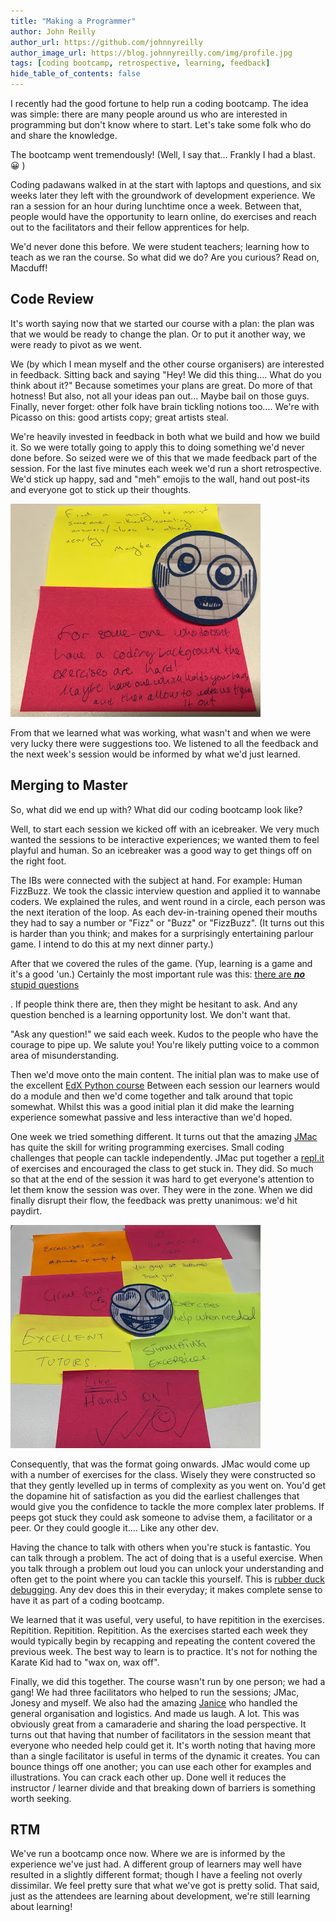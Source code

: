 ```yaml
---
title: "Making a Programmer"
author: John Reilly
author_url: https://github.com/johnnyreilly
author_image_url: https://blog.johnnyreilly.com/img/profile.jpg
tags: [coding bootcamp, retrospective, learning, feedback]
hide_table_of_contents: false
---
```

I recently had the good fortune to help run a coding bootcamp. The idea was simple: there are many people around us who are interested in programming but don't know where to start. Let's take some folk who do and share the knowledge.

 The bootcamp went tremendously! (Well, I say that... Frankly I had a blast. 😀 )

Coding padawans walked in at the start with laptops and questions, and six weeks later they left with the groundwork of development experience. We ran a session for an hour during lunchtime once a week. Between that, people would have the opportunity to learn online, do exercises and reach out to the facilitators and their fellow apprentices for help.

We'd never done this before. We were student teachers; learning how to teach as we ran the course. So what did we do? Are you curious? Read on, Macduff!

## Code Review

It's worth saying now that we started our course with a plan: the plan was that we would be ready to change the plan. Or to put it another way, we were ready to pivot as we went.

We (by which I mean myself and the other course organisers) are interested in feedback. Sitting back and saying "Hey! We did this thing.... What do you think about it?" Because sometimes your plans are great. Do more of that hotness! But also, not all your ideas pan out... Maybe bail on those guys. Finally, never forget: other folk have brain tickling notions too.... We're with Picasso on this: good artists copy; great artists steal.

We're heavily invested in feedback in both what we build and how we build it. So we were totally going to apply this to doing something we'd never done before. So seized were we of this that we made feedback part of the session. For the last five minutes each week we'd run a short retrospective. We'd stick up happy, sad and "meh" emojis to the wall, hand out post-its and everyone got to stick up their thoughts.

![](../static/blog/2018-10-27-making-a-programmer/not-so-sure-about-this-feedback.jpg)

From that we learned what was working, what wasn't and when we were very lucky there were suggestions too. We listened to all the feedback and the next week's session would be informed by what we'd just learned.

## Merging to Master

So, what did we end up with? What did our coding bootcamp look like?

Well, to start each session we kicked off with an icebreaker. We very much wanted the sessions to be interactive experiences; we wanted them to feel playful and human. So an icebreaker was a good way to get things off on the right foot.

The IBs were connected with the subject at hand. For example: Human FizzBuzz. We took the classic interview question and applied it to wannabe coders. We explained the rules, and went round in a circle, each person was the next iteration of the loop. As each dev-in-training opened their mouths they had to say a number or "Fizz" or "Buzz" or "FizzBuzz". (It turns out this is harder than you think; and makes for a surprisingly entertaining parlour game. I intend to do this at my next dinner party.)

After that we covered the rules of the game. (Yup, learning is a game and it's a good 'un.) Certainly the most important rule was this: <u>there are <strong>*no*</strong> stupid questions</u>

. If people think there are, then they might be hesitant to ask. And any question benched is a learning opportunity lost. We don't want that.

"Ask any question!" we said each week. Kudos to the people who have the courage to pipe up. We salute you! You're likely putting voice to a common area of misunderstanding.

Then we'd move onto the main content. The initial plan was to make use of the excellent [EdX Python course](<https://www.edx.org/learn/python>) Between each session our learners would do a module and then we'd come together and talk around that topic somewhat. Whilst this was a good initial plan it did make the learning experience somewhat passive and less interactive than we'd hoped.

One week we tried something different. It turns out that the amazing [JMac](<https://twitter.com/foldr>) has quite the skill for writing programming exercises. Small coding challenges that people can tackle independently. JMac put together a [repl.it](<https://repl.it/>) of exercises and encouraged the class to get stuck in. They did. So much so that at the end of the session it was hard to get everyone's attention to let them know the session was over. They were in the zone. When we did finally disrupt their flow, the feedback was pretty unanimous: we'd hit paydirt.

![](../static/blog/2018-10-27-making-a-programmer/we-dug-this-feedback.jpg)

Consequently, that was the format going onwards. JMac would come up with a number of exercises for the class. Wisely they were constructed so that they gently levelled up in terms of complexity as you went on. You'd get the dopamine hit of satisfaction as you did the earliest challenges that would give you the confidence to tackle the more complex later problems. If peeps got stuck they could ask someone to advise them, a facilitator or a peer. Or they could google it.... Like any other dev.

Having the chance to talk with others when you're stuck is fantastic. You can talk through a problem. The act of doing that is a useful exercise. When you talk through a problem out loud you can unlock your understanding and often get to the point where you can tackle this yourself. This is [rubber duck debugging](<https://en.wikipedia.org/wiki/Rubber_duck_debugging>). Any dev does this in their everyday; it makes complete sense to have it as part of a coding bootcamp.

We learned that it was useful, very useful, to have repitition in the exercises. Repitition. Repitition. Repitition. As the exercises started each week they would typically begin by recapping and repeating the content covered the previous week. The best way to learn is to practice. It's not for nothing the Karate Kid had to "wax on, wax off".

Finally, we did this together. The course wasn't run by one person; we had a gang! We had three facilitators who helped to run the sessions; JMac, Jonesy and myself. We also had the amazing [Janice](<https://twitter.com/janicewarden>) who handled the general organisation and logistics. And made us laugh. A lot. This was obviously great from a camaraderie and sharing the load perspective. It turns out that having that number of facilitators in the session meant that everyone who needed help could get it. It's worth noting that having more than a single facilitator is useful in terms of the dynamic it creates. You can bounce things off one another; you can use each other for examples and illustrations. You can crack each other up. Done well it reduces the instructor / learner divide and that breaking down of barriers is something worth seeking.

## RTM

We've run a bootcamp once now. Where we are is informed by the experience we've just had. A different group of learners may well have resulted in a slightly different format; though I have a feeling not overly dissimilar. We feel pretty sure that what we've got is pretty solid. That said, just as the attendees are learning about development, we're still learning about learning!


